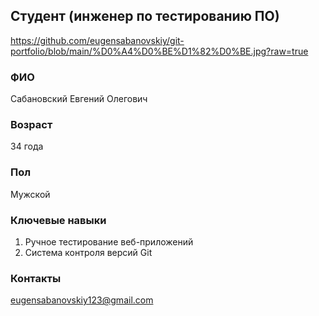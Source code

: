 ## Студент (инженер по тестированию ПО)

https://github.com/eugensabanovskiy/git-portfolio/blob/main/%D0%A4%D0%BE%D1%82%D0%BE.jpg?raw=true
### ФИО
Сабановский Евгений Олегович

### Возраст
34 года

### Пол
Мужской

### Ключевые навыки
1. Ручное тестирование веб-приложений
2. Система контроля версий Git

### Контакты
eugensabanovskiy123@gmail.com